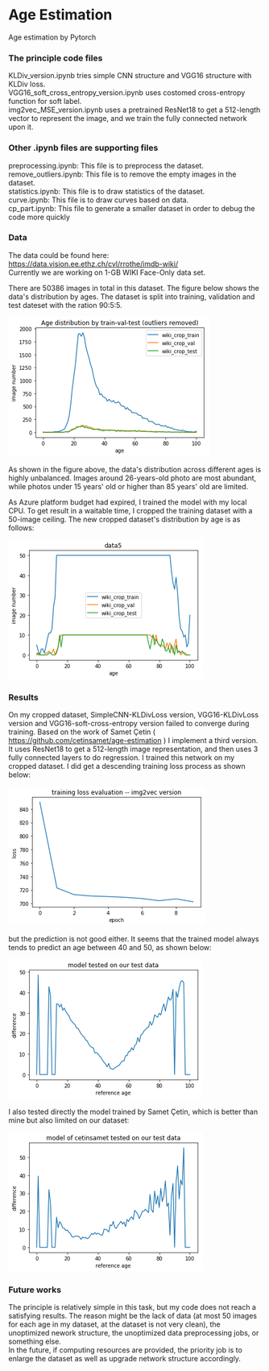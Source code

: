 # Age Estimation
Age estimation by Pytorch

### The principle code files
KLDiv_version.ipynb tries simple CNN structure and VGG16 structure with KLDiv loss. <br>
VGG16_soft_cross_entropy_version.ipynb uses costomed cross-entropy function for soft label.  <br>
img2vec_MSE_version.ipynb uses a pretrained ResNet18 to get a 512-length vector to represent the image, and we train the fully connected network upon it. 


### Other .ipynb files are supporting files
preprocessing.ipynb: This file is to preprocess the dataset. <br>
remove_outliers.ipynb: This file is to remove the empty images in the dataset. <br>
statistics.ipynb: This file is to draw statistics of the dataset. <br>
curve.ipynb: This file is to draw curves based on data. <br>
cp_part.ipynb: This file to generate a smaller dataset in order to debug the code more quickly <br>

### Data
The data could be found here: https://data.vision.ee.ethz.ch/cvl/rrothe/imdb-wiki/ <br>
Currently we are working on 1-GB WIKI Face-Only data set.

There are 50386 images in total in this dataset. The figure below shows the data's distribution by ages. The dataset is split into training, validation and test dateset with the ration 90:5:5. 

![alt text](https://github.com/map583-2019/AgeEstimation/blob/master/pictures/AgeDistribution.png)

As shown in the figure above, the data's distribution across different ages is highly unbalanced. Images around 26-years-old photo are most abundant, while photos under 15 years' old or higher than 85 years' old are limited. 

As Azure platform budget had expired, I trained the model with my local CPU. To get result in a waitable time, I cropped the training dataset with a 50-image ceiling. The new cropped dataset's distribution by age is as follows:

![alt text](https://github.com/map583-2019/AgeEstimation/blob/master/pictures/cropped_dataset_distribution.png)


### Results
On my cropped dataset, SimpleCNN-KLDivLoss version, VGG16-KLDivLoss version and VGG16-soft-cross-entropy version failed to converge during training. 
Based on the work of Samet Çetin ( https://github.com/cetinsamet/age-estimation ) I implement a third version. It uses ResNet18 to get a 512-length image representation, and then uses 3 fully connected layers to do regression. I trained this network on my cropped dataset. I did get a descending training loss process as shown below:

![alt text](https://github.com/map583-2019/AgeEstimation/blob/master/pictures/training_loss_evaluation_img2vec.png)

but the prediction is not good either. It seems that the trained model always tends to predict an age between 40 and 50, as shown below:

![alt text](https://github.com/map583-2019/AgeEstimation/blob/master/pictures/test_cetinsamet_trained_on_limited_imdb_data.png)

I also tested directly the model trained by Samet Çetin, which is better than mine but also limited on our dataset: 

![alt text](https://github.com/map583-2019/AgeEstimation/blob/master/pictures/test_cetinsament.png)

### Future works
The principle is relatively simple in this task, but my code does not reach a satisfying results. The reason might be the lack of data (at most 50 images for each age in my dataset, at the dataset is not very clean), the unoptimized nework structure, the unoptimized data preprocessing jobs, or something else. <br>
In the future, if computing resources are provided, the priority job is to enlarge the dataset as well as upgrade network structure accordingly. 
